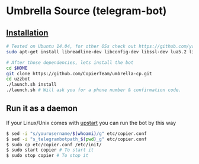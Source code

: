 Umbrella Source (telegram-bot)
============

[Installation](https://github.com/yagop/telegram-bot/wiki/Installation)
------------
```bash
# Tested on Ubuntu 14.04, for other OSs check out https://github.com/yagop/telegram-bot/wiki/Installation
sudo apt-get install libreadline-dev libconfig-dev libssl-dev lua5.2 liblua5.2-dev libevent-dev make unzip git redis-server g++ libjansson-dev libpython-dev expat libexpat1-dev
```

```bash
# After those dependencies, lets install the bot
cd $HOME
git clone https://github.com/CopierTeam/umbrella-cp.git
cd uzzbot
./launch.sh install
./launch.sh # Will ask you for a phone number & confirmation code.
```


Run it as a daemon
------------
If your Linux/Unix comes with [upstart](http://upstart.ubuntu.com/) you can run the bot by this way
```bash
$ sed -i "s/yourusername/$(whoami)/g" etc/copier.conf
$ sed -i "s_telegrambotpath_$(pwd)_g" etc/copier.conf
$ sudo cp etc/copier.conf /etc/init/
$ sudo start copier # To start it
$ sudo stop copier # To stop it
```
